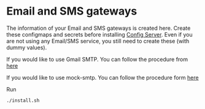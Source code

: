 # Email and SMS gateways

The information of your Email and SMS gateways is created here.  Create these configmaps and secrets before installing [Config Server](../../mosip/config_server).  Even if you are not using any Email/SMS service, you still need to create these (with dummy values).

If you would like to use Gmail SMTP. You can follow the procedure from [here](../../docs/create-gmail-app-password.md)

If you would like to use mock-smtp. You can follow the procedure form [here](../../mosip/mock-smtp/README.md)

Run 
```sh
./install.sh
```

